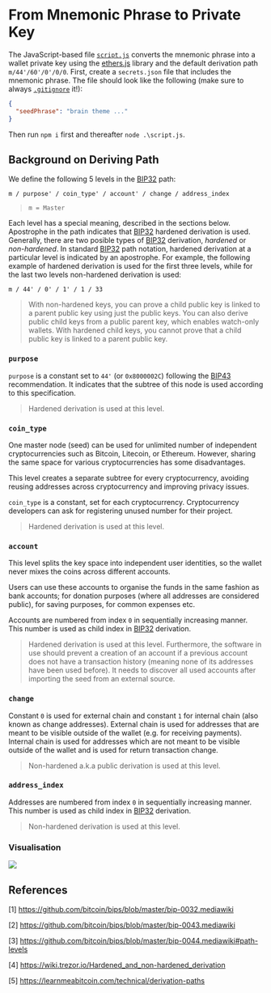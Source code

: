# From Mnemonic Phrase to Private Key

The JavaScript-based file [`script.js`](./script.js) converts the mnemonic phrase into a wallet private key using the [ethers.js](https://docs.ethers.io/v6) library and the default derivation path `m/44'/60'/0'/0/0`. First, create a `secrets.json` file that includes the mnemonic phrase. The file should look like the following (make sure to always [`.gitignore`](./.gitignore) it!):

```json
{
  "seedPhrase": "brain theme ..."
}
```

Then run `npm i` first and thereafter `node .\script.js`.

## Background on Deriving Path

We define the following 5 levels in the [BIP32](https://github.com/bitcoin/bips/blob/master/bip-0032.mediawiki) path:

```
m / purpose' / coin_type' / account' / change / address_index
```

> `m = Master`

Each level has a special meaning, described in the sections below. Apostrophe in the path indicates that [BIP32](https://github.com/bitcoin/bips/blob/master/bip-0032.mediawiki) hardened derivation is used. Generally, there are two posible types of [BIP32](https://github.com/bitcoin/bips/blob/master/bip-0032.mediawiki) derivation, _hardened_ or _non-hardened_. In standard [BIP32](https://github.com/bitcoin/bips/blob/master/bip-0032.mediawiki) path notation, hardened derivation at a particular level is indicated by an apostrophe. For example, the following example of hardened derivation is used for the first three levels, while for the last two levels non-hardened derivation is used:

```
m / 44' / 0' / 1' / 1 / 33
```

> With non-hardened keys, you can prove a child public key is linked to a parent public key using just the public keys. You can also derive public child keys from a public parent key, which enables watch-only wallets. With hardened child keys, you cannot prove that a child public key is linked to a parent public key.

### `purpose`

`purpose` is a constant set to `44'` (or `0x8000002C`) following the [BIP43](https://github.com/bitcoin/bips/blob/master/bip-0043.mediawiki) recommendation. It indicates that the subtree of this node is used according to this specification.

> Hardened derivation is used at this level.

### `coin_type`

One master node (seed) can be used for unlimited number of independent cryptocurrencies such as Bitcoin, Litecoin, or Ethereum. However, sharing the same space for various cryptocurrencies has some disadvantages.

This level creates a separate subtree for every cryptocurrency, avoiding reusing addresses across cryptocurrency and improving privacy issues.

`coin_type` is a constant, set for each cryptocurrency. Cryptocurrency developers can ask for registering unused number for their project.

> Hardened derivation is used at this level.

### `account`

This level splits the key space into independent user identities, so the wallet never mixes the coins across different accounts.

Users can use these accounts to organise the funds in the same fashion as bank accounts; for donation purposes (where all addresses are considered public), for saving purposes, for common expenses etc.

Accounts are numbered from index `0` in sequentially increasing manner. This number is used as child index in [BIP32](https://github.com/bitcoin/bips/blob/master/bip-0032.mediawiki) derivation.

> Hardened derivation is used at this level. Furthermore, the software in use should prevent a creation of an account if a previous account does not have a transaction history (meaning none of its addresses have been used before). It needs to discover all used accounts after importing the seed from an external source.

### `change`

Constant `0` is used for external chain and constant `1` for internal chain (also known as change addresses). External chain is used for addresses that are meant to be visible outside of the wallet (e.g. for receiving payments). Internal chain is used for addresses which are not meant to be visible outside of the wallet and is used for return transaction change.

> Non-hardened a.k.a public derivation is used at this level.

### `address_index`

Addresses are numbered from index `0` in sequentially increasing manner. This number is used as child index in [BIP32](https://github.com/bitcoin/bips/blob/master/bip-0032.mediawiki) derivation.

> Non-hardened derivation is used at this level.

### Visualisation

![](assets/img/derivation_path.png)

## References

[1] https://github.com/bitcoin/bips/blob/master/bip-0032.mediawiki

[2] https://github.com/bitcoin/bips/blob/master/bip-0043.mediawiki

[3] https://github.com/bitcoin/bips/blob/master/bip-0044.mediawiki#path-levels

[4] https://wiki.trezor.io/Hardened_and_non-hardened_derivation

[5] https://learnmeabitcoin.com/technical/derivation-paths
